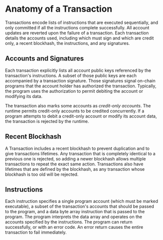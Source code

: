 # Anatomy of a Transaction

Transactions encode lists of instructions that are executed
sequentially, and only committed if all the instructions complete
successfully. All account updates are reverted upon the failure of a
transaction. Each transaction details the accounts used, including which
must sign and which are credit only, a recent blockhash, the
instructions, and any signatures.

## Accounts and Signatures

Each transaction explicitly lists all account public keys referenced by the
transaction's instructions. A subset of those public keys are each accompanied
by a transaction signature. Those signatures signal on-chain programs that
the account holder has authorized the transaction. Typically, the program
uses the authorization to permit debiting the account or modifying its
data.

The transaction also marks some accounts as *credit-only accounts*. The
runtime permits credit-only accounts to be credited concurrently. If a
program attempts to debit a credit-only account or modify its account
data, the transaction is rejected by the runtime.

## Recent Blockhash

A Transaction includes a recent blockhash to prevent duplication and to
give transactions lifetimes. Any transaction that is completely
identical to a previous one is rejected, so adding a newer blockhash
allows multiple transactions to repeat the exact same action.
Transactions also have lifetimes that are defined by the blockhash, as
any transaction whose blockhash is too old will be rejected.

## Instructions

Each instruction specifies a single program account (which must be
marked executable), a subset of the transaction's accounts that should
be passed to the program, and a data byte array instruction that is
passed to the program. The program interprets the data array and
operates on the accounts specified by the instructions. The program can
return successfully, or with an error code. An error return causes the
entire transaction to fail immediately.
